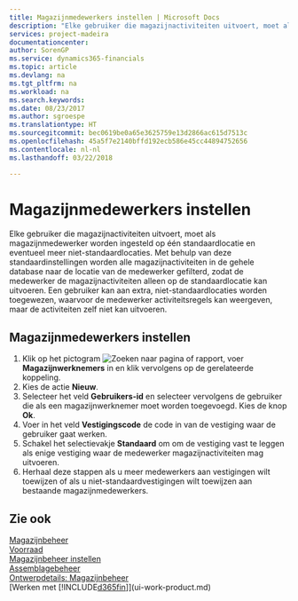```yaml
---
title: Magazijnmedewerkers instellen | Microsoft Docs
description: "Elke gebruiker die magazijnactiviteiten uitvoert, moet als magazijnmedewerker worden ingesteld op één standaardlocatie en eventueel meer niet-standaardlocaties."
services: project-madeira
documentationcenter: 
author: SorenGP
ms.service: dynamics365-financials
ms.topic: article
ms.devlang: na
ms.tgt_pltfrm: na
ms.workload: na
ms.search.keywords: 
ms.date: 08/23/2017
ms.author: sgroespe
ms.translationtype: HT
ms.sourcegitcommit: bec0619be0a65e3625759e13d2866ac615d7513c
ms.openlocfilehash: 45a5f7e2140bffd192ecb586e45cc44894752656
ms.contentlocale: nl-nl
ms.lasthandoff: 03/22/2018

---
```

# <a name="set-up-warehouse-employees"></a>Magazijnmedewerkers instellen
Elke gebruiker die magazijnactiviteiten uitvoert, moet als magazijnmedewerker worden ingesteld op één standaardlocatie en eventueel meer niet-standaardlocaties. Met behulp van deze standaardinstellingen worden alle magazijnactiviteiten in de gehele database naar de locatie van de medewerker gefilterd, zodat de medewerker de magazijnactiviteiten alleen op de standaardlocatie kan uitvoeren. Een gebruiker kan aan extra, niet-standaardlocaties worden toegewezen, waarvoor de medewerker activiteitsregels kan weergeven, maar de activiteiten zelf niet kan uitvoeren.

## <a name="to-set-up-warehouse-employees"></a>Magazijnmedewerkers instellen  
1.  Klik op het pictogram ![Zoeken naar pagina of rapport](media/ui-search/search_small.png "pictogram Zoeken naar pagina of rapport"), voer **Magazijnwerknemers** in en klik vervolgens op de gerelateerde koppeling.  
2. Kies de actie **Nieuw**.  
3. Selecteer het veld **Gebruikers-id** en selecteer vervolgens de gebruiker die als een magazijnwerknemer moet worden toegevoegd. Kies de knop **Ok**.  
6.  Voer in het veld **Vestigingscode** de code in van de vestiging waar de gebruiker gaat werken.  
7.  Schakel het selectievakje **Standaard** om om de vestiging vast te leggen als enige vestiging waar de medewerker magazijnactiviteiten mag uitvoeren.  
8.  Herhaal deze stappen als u meer medewerkers aan vestigingen wilt toewijzen of als u niet-standaardvestigingen wilt toewijzen aan bestaande magazijnmedewerkers.  

## <a name="see-also"></a>Zie ook  
[Magazijnbeheer](warehouse-manage-warehouse.md)  
[Voorraad](inventory-manage-inventory.md)  
[Magazijnbeheer instellen](warehouse-setup-warehouse.md)     
[Assemblagebeheer](assembly-assemble-items.md)    
[Ontwerpdetails: Magazijnbeheer](design-details-warehouse-management.md)  
[Werken met [!INCLUDE[d365fin](includes/d365fin_md.md)]](ui-work-product.md)  

